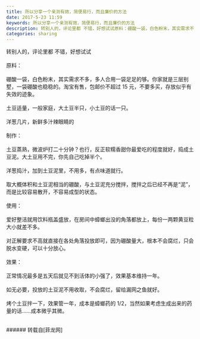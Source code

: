 ```yaml
---
title: 所以分享一个亲测有效，简便易行，而且廉价的方法
date: 2017-5-23 11:59
keywords: 所以分享一个亲测有效，简便易行，而且廉价的方法
description: 转别人的，评论里都 不错，好想试试原料：硼酸一袋，白色粉末，其实需求不多，多人合用一袋足足的够。你家就是三层别墅，一袋硼酸也稳稳的。淘宝有售，包邮价不超过 15 元，不要多买，存放似乎有失效的迹象。土豆适量，一般家庭，大土豆半只，小土豆的话一只。洋葱几片，新鲜多汁辣眼睛的制作：土豆蒸熟，微波炉打二十分钟？也行，反正软糯香甜你最爱吃的程度就好，捣成土豆泥。大土豆用不完，你先自己吃掉半个。洋葱捣汁，加到土豆泥里，不用多，有点味道就行。取大概体积和土豆泥相当的硼酸，与土豆泥充分搅拌，搅拌之后已经不再是“泥”，而是比较容易散开，不容易成型的状态。使用：爱好整洁就用饮料瓶盖盛放，在房间中蟑螂出没的角落都放上，每份一两颗黄豆粒大小就差不多。对正解要求不高就直接在各处角落投放即可，因为硼酸量大，根本不会腐烂，只会脱水变硬，可以十分放心。效果：正常情况最多是五天后就见不到活体的小强了，效果基本维持一年。如无必要，投放的土豆泥不用收取，不会腐烂，留给漏网之鱼就好。烤个土豆拌一下，效果管一年，成本是蟑螂药的 1/2，当然如果考虑生成出来的药量的话……成本微乎其微。
categories: sharing
---
```

<td class="t_f" id="postmessage_749200">

转别人的，评论里都 不错，好想试试<br/>
<br/>
原料：<br/>
<br/>
硼酸一袋，白色粉末，其实需求不多，多人合用一袋足足的够。你家就是三层别墅，一袋硼酸也稳稳的。淘宝有售，包邮价不超过 15 元，不要多买，存放似乎有失效的迹象。<br/>
<br/>
土豆适量，一般家庭，大土豆半只，小土豆的话一只。<br/>
<br/>
洋葱几片，新鲜多汁辣眼睛的<br/>
<br/>
制作：<br/>
<br/>
土豆蒸熟，微波炉打二十分钟？也行，反正软糯香甜你最爱吃的程度就好，捣成土豆泥。大土豆用不完，你先自己吃掉半个。<br/>
<br/>
洋葱捣汁，加到土豆泥里，不用多，有点味道就行。<br/>
<br/>
取大概体积和土豆泥相当的硼酸，与土豆泥充分搅拌，搅拌之后已经不再是“泥”，而是比较容易散开，不容易成型的状态。<br/>
<br/>
使用：<br/>
<br/>
爱好整洁就用饮料瓶盖盛放，在房间中蟑螂出没的角落都放上，每份一两颗黄豆粒大小就差不多。<br/>
<br/>
对正解要求不高就直接在各处角落投放即可，因为硼酸量大，根本不会腐烂，只会脱水变硬，可以十分放心。<br/>
<br/>
效果：<br/>
<br/>
正常情况最多是五天后就见不到活体的小强了，效果基本维持一年。<br/>
<br/>
如无必要，投放的土豆泥不用收取，不会腐烂，留给漏网之鱼就好。<br/>
<br/>
烤个土豆拌一下，效果管一年，成本是蟑螂药的 1/2，当然如果考虑生成出来的药量的话……成本微乎其微。<br/>
<br/>
</td>
###### 转载自[菲龙网]